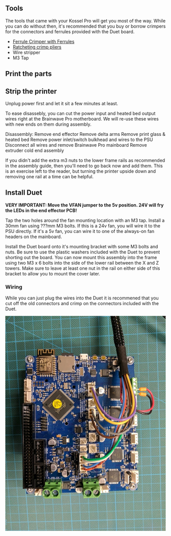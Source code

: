## Tools
The tools that came with your Kossel Pro will get you most of the way.  While you can do without then, it's recommended that you buy or borrow crimpers for the connectors and ferrules provided with the Duet board.

- [Ferrule Crimper with Ferrules](https://www.amazon.com/gp/product/B01K160CC8/)
- [Ratcheting crimp pliers](https://www.adafruit.com/product/1213)
- Wire stripper
- M3 Tap

## Print the parts

## Strip the printer
Unplug power first and let it sit a few minutes at least.

To ease disassebly, you can cut the power input and heated bed output wires right at the Brainwave Pro motherboard.  We will
re-use these wires with new ends on them during assembly.

Disassembly:
  Remove end effector
  Remove delta arms
  Remove print glass & heated bed
  Remove power inlet/switch bulkhead and wires to the PSU
  Disconnect all wires and remove Brainwave Pro mainboard
  Remove extruder cold end assembly

If you didn't add the extra m3 nuts to the lower frame rails as recommended in the assembly guide, then you'll need to go back
now and add them.  This is an exercise left to the reader, but turning the printer upside down and removing one rail at a time
can be helpful.

## Install Duet

**VERY IMPORTANT: Move the VFAN jumper to the 5v position.  24V will fry the LEDs in the end effector PCB!**

Tap the two holes around the fan mounting location with an M3 tap.  Install a 30mm fan using ???mm M3 bolts.  If this is a 24v fan, you will wire it to the PSU directly.  If it's a 5v fan, you can wire it to one of the always-on fan headers on the mainboard.

Install the Duet board onto it's mounting bracket with some M3 bolts and nuts.  Be sure to use the plastic washers included with the Duet to prevent shorting out the board.  You can now mount this assembly into the frame using two M3 x 6 bolts into the side of the lower rail between the X and Z towers.  Make sure to leave at least one nut in the rail on either side of this bracket to allow you to mount the cover later.

### Wiring

While you can just plug the wires into the Duet it is recommened that you cut off the old connectors and crimp on the connectors included with the Duet.

![Umbilical wiring](img/duet_umbilical_wiring.jpg)
